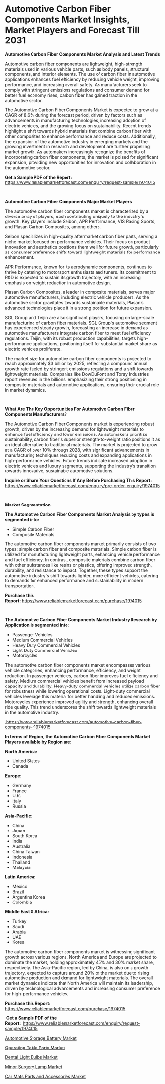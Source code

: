 <p><h1>Automotive Carbon Fiber Components Market Insights, Market Players and Forecast Till 2031</h1></p><p><strong>Automotive Carbon Fiber Components Market Analysis and Latest Trends</strong></p>
<p><p>Automotive carbon fiber components are lightweight, high-strength materials used in various vehicle parts, such as body panels, structural components, and interior elements. The use of carbon fiber in automotive applications enhances fuel efficiency by reducing vehicle weight, improving performance, and increasing overall safety. As manufacturers seek to comply with stringent emissions regulations and consumer demand for better fuel economy rises, carbon fiber has gained traction in the automotive sector.</p><p>The Automotive Carbon Fiber Components Market is expected to grow at a CAGR of 8.6% during the forecast period, driven by factors such as advancements in manufacturing technologies, increasing adoption of electric vehicles, and the growing focus on sustainability. Recent trends highlight a shift towards hybrid materials that combine carbon fiber with other composites to enhance performance and reduce costs. Additionally, the expansion of the automotive industry in emerging markets and the growing investment in research and development are further propelling market growth. As automakers increasingly recognize the benefits of incorporating carbon fiber components, the market is poised for significant expansion, providing new opportunities for innovation and collaboration in the automotive sector.</p></p>
<p><strong>Get a Sample PDF of the Report:&nbsp;</strong> <a href="https://www.reliablemarketforecast.com/enquiry/request-sample/1974015?utm_campaign=1134&utm_medium=2&utm_source=Github&utm_content=ia&utm_term=04112024&utm_id=automotive-carbon-fiber-components">https://www.reliablemarketforecast.com/enquiry/request-sample/1974015</a></p>
<p>&nbsp;</p>
<p><strong>Automotive Carbon Fiber Components Major Market Players</strong></p>
<p><p>The automotive carbon fiber components market is characterized by a diverse array of players, each contributing uniquely to the industry's growth. Key players include Seibon, APR Performance, VIS Racing Sports, and Plasan Carbon Composites, among others. </p><p>Seibon specializes in high-quality aftermarket carbon fiber parts, serving a niche market focused on performance vehicles. Their focus on product innovation and aesthetics positions them well for future growth, particularly as consumer preference shifts toward lightweight materials for performance enhancement.</p><p>APR Performance, known for its aerodynamic components, continues to thrive by catering to motorsport enthusiasts and tuners. Its commitment to R&D is expected to sustain its growth trajectory, with an increasing emphasis on weight reduction in automotive design.</p><p>Plasan Carbon Composites, a leader in composite materials, serves major automotive manufacturers, including electric vehicle producers. As the automotive sector gravitates towards sustainable materials, Plasan’s advanced technologies place it in a strong position for future expansion.</p><p>SGL Group and Teijin are also significant players, focusing on large-scale manufacturing of carbon fiber materials. SGL Group's automotive segment has experienced steady growth, forecasting an increase in demand as automotive manufacturers integrate carbon fiber to meet fuel efficiency regulations. Teijin, with its robust production capabilities, targets high-performance applications, positioning itself for substantial market share as electric vehicles proliferate.</p><p>The market size for automotive carbon fiber components is projected to reach approximately $3 billion by 2025, reflecting a compound annual growth rate fueled by stringent emissions regulations and a shift towards lightweight materials. Companies like DowDuPont and Toray Industries report revenues in the billions, emphasizing their strong positioning in composite materials and automotive applications, ensuring their crucial role in market dynamics.</p></p>
<p>&nbsp;</p>
<p><strong>What Are The Key Opportunities For Automotive Carbon Fiber Components Manufacturers?</strong></p>
<p><p>The Automotive Carbon Fiber Components market is experiencing robust growth, driven by the increasing demand for lightweight materials to enhance fuel efficiency and lower emissions. As automakers prioritize sustainability, carbon fiber's superior strength-to-weight ratio positions it as an ideal alternative to traditional materials. The market is projected to grow at a CAGR of over 10% through 2028, with significant advancements in manufacturing techniques reducing costs and expanding applications in high-performance vehicles. Future trends indicate increased adoption in electric vehicles and luxury segments, supporting the industry's transition towards innovative, sustainable automotive solutions.</p></p>
<p><strong>Inquire or Share Your Questions If Any Before Purchasing This Report:</strong> <a href="https://www.reliablemarketforecast.com/enquiry/pre-order-enquiry/1974015?utm_campaign=1134&utm_medium=2&utm_source=Github&utm_content=ia&utm_term=04112024&utm_id=automotive-carbon-fiber-components">https://www.reliablemarketforecast.com/enquiry/pre-order-enquiry/1974015</a></p>
<p>&nbsp;</p>
<p><strong>Market Segmentation</strong></p>
<p><strong>The Automotive Carbon Fiber Components Market Analysis by types is segmented into:</strong></p>
<p><ul><li>Simple Carbon Fiber</li><li>Composite Materials</li></ul></p>
<p><p>The automotive carbon fiber components market primarily consists of two types: simple carbon fiber and composite materials. Simple carbon fiber is utilized for manufacturing lightweight parts, enhancing vehicle performance and fuel efficiency. In contrast, composite materials combine carbon fiber with other substances like resins or plastics, offering improved strength, durability, and resistance to impact. Together, these types support the automotive industry's shift towards lighter, more efficient vehicles, catering to demands for enhanced performance and sustainability in modern transportation.</p></p>
<p><strong>Purchase this Report:&nbsp;</strong><a href="https://www.reliablemarketforecast.com/purchase/1974015?utm_campaign=1134&utm_medium=2&utm_source=Github&utm_content=ia&utm_term=04112024&utm_id=automotive-carbon-fiber-components">https://www.reliablemarketforecast.com/purchase/1974015</a></p>
<p>&nbsp;</p>
<p><strong>The Automotive Carbon Fiber Components Market Industry Research by Application is segmented into:</strong></p>
<p><ul><li>Passenger Vehicles</li><li>Medium Commercial Vehicles</li><li>Heavy Duty Commercial Vehicles</li><li>Light Duty Commercial Vehicles</li><li>Motorcycles</li></ul></p>
<p><p>The automotive carbon fiber components market encompasses various vehicle categories, enhancing performance, efficiency, and weight reduction. In passenger vehicles, carbon fiber improves fuel efficiency and safety. Medium commercial vehicles benefit from increased payload capacity and durability. Heavy-duty commercial vehicles utilize carbon fiber for robustness while lowering operational costs. Light-duty commercial vehicles leverage this material for better handling and reduced emissions. Motorcycles experience improved agility and strength, enhancing overall ride quality. This trend underscores the shift towards lightweight materials in the automotive industry.</p></p>
<p><a href="https://www.reliablemarketforecast.com/automotive-carbon-fiber-components-r1974015?utm_campaign=1134&utm_medium=2&utm_source=Github&utm_content=ia&utm_term=04112024&utm_id=automotive-carbon-fiber-components">&nbsp;https://www.reliablemarketforecast.com/automotive-carbon-fiber-components-r1974015</a></p>
<p><strong>In terms of Region, the Automotive Carbon Fiber Components Market Players available by Region are:</strong></p>
<p>
    <p> <strong> North America: </strong>
        <ul>
            <li>United States</li>
            <li>Canada</li>
        </ul>
        </p> 
    <p> <strong> Europe: </strong>
        <ul>
            <li>Germany</li>
            <li>France</li>
            <li>U.K.</li>
            <li>Italy</li>
            <li>Russia</li>
        </ul>
        </p> 
    <p> <strong> Asia-Pacific: </strong>
        <ul>
            <li>China</li>
            <li>Japan</li>
            <li>South Korea</li>
            <li>India</li>
            <li>Australia</li>
            <li>China Taiwan</li>
            <li>Indonesia</li>
            <li>Thailand</li>
            <li>Malaysia</li>
        </ul>
        </p> 
    <p> <strong> Latin America: </strong>
        <ul>
            <li>Mexico</li>
            <li>Brazil</li>
            <li>Argentina Korea</li>
            <li>Colombia</li>
        </ul>
        </p> 
    <p> <strong> Middle East & Africa: </strong>
        <ul>
            <li>Turkey</li>
            <li>Saudi</li>
            <li>Arabia</li>
            <li>UAE</li>
            <li>Korea</li>
        </ul>
    </p>
    </p>
<p><p>The automotive carbon fiber components market is witnessing significant growth across various regions. North America and Europe are projected to dominate the market, holding approximately 45% and 30% market share, respectively. The Asia-Pacific region, led by China, is also on a growth trajectory, expected to capture around 20% of the market due to rising automotive production and demand for lightweight materials. The overall market dynamics indicate that North America will maintain its leadership, driven by technological advancements and increasing consumer preference for high-performance vehicles.</p></p>
<p><strong>Purchase this Report: </strong><a href="https://www.reliablemarketforecast.com/purchase/1974015?utm_campaign=1134&utm_medium=2&utm_source=Github&utm_content=ia&utm_term=04112024&utm_id=automotive-carbon-fiber-components">https://www.reliablemarketforecast.com/purchase/1974015</a></p>
<p>&nbsp;<strong>Get a Sample PDF of the Report:&nbsp;&nbsp;</strong><a href="https://www.reliablemarketforecast.com/enquiry/request-sample/1974015?utm_campaign=1134&utm_medium=2&utm_source=Github&utm_content=ia&utm_term=04112024&utm_id=automotive-carbon-fiber-components">https://www.reliablemarketforecast.com/enquiry/request-sample/1974015</a></p>
<p><strong></strong></p>
<p><p><a href="https://github.com/karolinec5dqui/Market-Research-Report-List-1/blob/main/automotive-storage-battery-market.md?utm_campaign=1134&utm_medium=2&utm_source=Github&utm_content=ia&utm_term=04112024&utm_id=automotive-carbon-fiber-components">Automotive Storage Battery Market</a></p><p><a href="https://issuu.com/reportprime-2/docs/operating-table-parts-market-size-2_6018f240ce81bf?utm_campaign=1134&utm_medium=2&utm_source=Github&utm_content=ia&utm_term=04112024&utm_id=automotive-carbon-fiber-components">Operating Table Parts Market</a></p><p><a href="https://issuu.com/reportprime-2/docs/dental-light-bulbs-market-size-2030_37ab31f6c5608c?utm_campaign=1134&utm_medium=2&utm_source=Github&utm_content=ia&utm_term=04112024&utm_id=automotive-carbon-fiber-components">Dental Light Bulbs Market</a></p><p><a href="https://issuu.com/reportprime-2/docs/minor-surgery-lamp-market-size-2030_efb17352aa22d1?utm_campaign=1134&utm_medium=2&utm_source=Github&utm_content=ia&utm_term=04112024&utm_id=automotive-carbon-fiber-components">Minor Surgery Lamp Market</a></p><p><a href="https://github.com/mosmentrcqn/Market-Research-Report-List-1/blob/main/car-mats-parts-and-accessories-market.md?utm_campaign=1134&utm_medium=2&utm_source=Github&utm_content=ia&utm_term=04112024&utm_id=automotive-carbon-fiber-components">Car Mats Parts and Accessories Market</a></p></p>